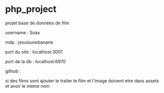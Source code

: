 # php_project
projet base de données de film

username : Soax

mdp : jesuisunebanane

port du site : localhost:3001

port de la db : localhost:6970

github : 


si des films sont ajouter le trailer le film et l'image doivent etre dans assets et avoir le meme nom


